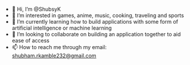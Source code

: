 - 👋 Hi, I’m @ShubsyK
- 👀 I’m interested in games, anime, music, cooking, traveling and sports
- 🌱 I’m currently learning how to build applications with some form of artificial intelligence or machine learning
- 💞️ I’m looking to collaborate on building an application together to aid ease of access
- 📫 How to reach me through my email: shubham.rkamble232@gmail.com

<!---
ShubsyK/ShubsyK is a ✨ special ✨ repository because its `README.md` (this file) appears on your GitHub profile.
You can click the Preview link to take a look at your changes.
--->

